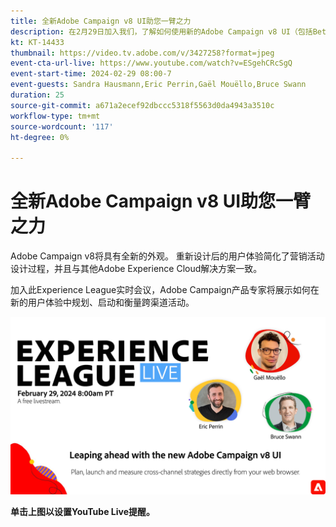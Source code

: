 ```yaml
---
title: 全新Adobe Campaign v8 UI助您一臂之力
description: 在2月29日加入我们，了解如何使用新的Adobe Campaign v8 UI（包括Beta版中的创作AI功能）计划、发布和衡量跨渠道策略。
kt: KT-14433
thumbnail: https://video.tv.adobe.com/v/3427258?format=jpeg
event-cta-url-live: https://www.youtube.com/watch?v=ESgehCRcSgQ
event-start-time: 2024-02-29 08:00-7
event-guests: Sandra Hausmann,Eric Perrin,Gaël Mouëllo,Bruce Swann
duration: 25
source-git-commit: a671a2ecef92dbccc5318f5563d0da4943a3510c
workflow-type: tm+mt
source-wordcount: '117'
ht-degree: 0%

---
```


# 全新Adobe Campaign v8 UI助您一臂之力

Adobe Campaign v8将具有全新的外观。 重新设计后的用户体验简化了营销活动设计过程，并且与其他Adobe Experience Cloud解决方案一致。

加入此Experience League实时会议，Adobe Campaign产品专家将展示如何在新的用户体验中规划、启动和衡量跨渠道活动。

[![ExL LIVE 2024年2月29日](../assets/Feb29_2024_WebBanner.png)](https://www.youtube.com/watch?v=ESgehCRcSgQ)

**单击上图以设置YouTube Live提醒。**